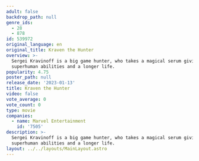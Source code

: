 ```yaml
---
adult: false
backdrop_path: null
genre_ids:
  - 28
  - 878
id: 539972
original_language: en
original_title: Kraven the Hunter
overview: >-
  Sergei Kravinoff is a big game hunter, who takes a magical serum giving him
  superhuman abilities and a longer life.
popularity: 4.75
poster_path: null
release_date: '2023-01-13'
title: Kraven the Hunter
video: false
vote_average: 0
vote_count: 0
type: movie
companies:
  - name: Marvel Entertainment
    id: '7505'
description: >-
  Sergei Kravinoff is a big game hunter, who takes a magical serum giving him
  superhuman abilities and a longer life.
layout: ../../layouts/MainLayout.astro
---
```


